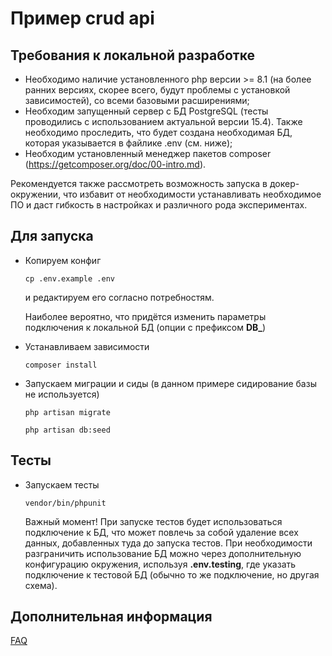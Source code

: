 # Пример crud api

## Требования к локальной разработке

- Необходимо наличие установленного php версии >= 8.1 (на более ранних версиях, скорее всего, будут
проблемы с установкой зависимостей), со всеми базовыми расширениями;
- Необходим запущенный сервер с БД PostgreSQL (тесты проводились с использованием актуальной версии 15.4).
  Также необходимо проследить, что будет создана необходимая БД, которая указывается в файлике .env (см. ниже);
- Необходим установленный менеджер пакетов composer (https://getcomposer.org/doc/00-intro.md).

Рекомендуется также рассмотреть возможность запуска в докер-окружении, что избавит от необходимости
устанавливать необходимое ПО и даст гибкость в настройках и различного рода экспериментах.

## Для запуска

- Копируем конфиг

  `cp .env.example .env`

  и редактируем его согласно потребностям.

  Наиболее вероятно, что придётся изменить параметры подключения к локальной БД (опции с префиксом **DB_**)

- Устанавливаем зависимости

  `composer install`

- Запускаем миграции и сиды (в данном примере сидирование базы не используется)

  `php artisan migrate`

  `php artisan db:seed`

## Тесты

- Запускаем тесты

  `vendor/bin/phpunit`

  Важный момент! При запуске тестов будет использоваться подключение к БД, что может повлечь за собой удаление всех
  данных, добавленных туда до запуска тестов. При необходимости разграничить использование БД можно через дополнительную
  конфигурацию окружения, используя **.env.testing**, где указать подключение к тестовой БД (обычно то же подключение, но
  другая схема).

## Дополнительная информация

  [FAQ](docs/FAQ.md)
